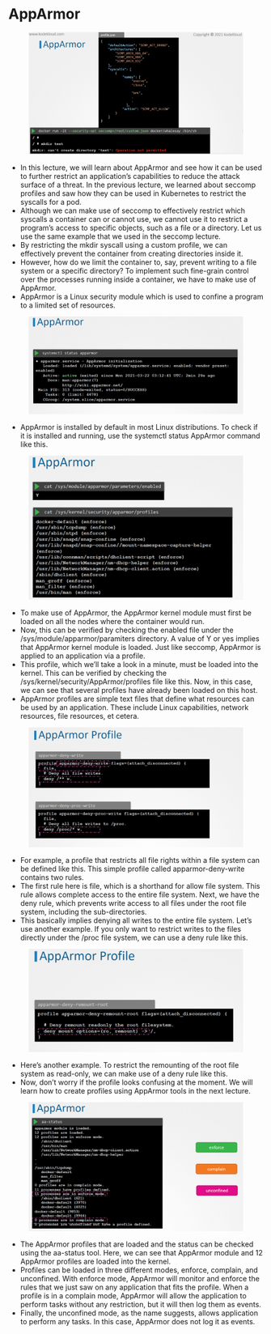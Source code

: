 # AppArmor

<figure><img src="../.gitbook/assets/image (14).png" alt=""><figcaption></figcaption></figure>

* &#x20;In this lecture, we will learn about AppArmor and see how it can be used to further restrict an application’s capabilities to reduce the attack surface of a threat. In the previous lecture, we learned about seccomp profiles and saw how they can be used in Kubernetes to restrict the syscalls for a pod.&#x20;
* Although we can make use of seccomp to effectively restrict which syscalls a container can or cannot use, we cannot use it to restrict a program’s access to specific objects, such as a file or a directory. Let us use the same example that we used in the seccomp lecture.
* By restricting the mkdir syscall using a custom profile, we can effectively prevent the container from creating directories inside it.&#x20;
* However, how do we limit the container to, say, prevent writing to a file system or a specific directory? To implement such fine-grain control over the processes running inside a container, we have to make use of AppArmor.&#x20;
* AppArmor is a Linux security module which is used to confine a program to a limited set of resources.

<figure><img src="../.gitbook/assets/image (15).png" alt=""><figcaption></figcaption></figure>

* AppArmor is installed by default in most Linux distributions. To check if it is installed and running, use the systemctl status AppArmor command like this.

<figure><img src="../.gitbook/assets/image (16).png" alt=""><figcaption></figcaption></figure>

* To make use of AppArmor, the AppArmor kernel module must first be loaded on all the nodes where the container would run.&#x20;
* Now, this can be verified by checking the enabled file under the /sys/module/apparmor/paramiters directory. A value of Y or yes implies that AppArmor kernel module is loaded. Just like seccomp, AppArmor is applied to an application via a profile.&#x20;
* This profile, which we’ll take a look in a minute, must be loaded into the kernel. This can be verified by checking the /sys/kernel/security/AppArmor/profiles file like this. Now, in this case, we can see that several profiles have already been loaded on this host.&#x20;
* AppArmor profiles are simple text files that define what resources can be used by an application. These include Linux capabilities, network resources, file resources, et cetera.

<figure><img src="../.gitbook/assets/image (17).png" alt=""><figcaption></figcaption></figure>

* For example, a profile that restricts all file rights within a file system can be defined like this. This simple profile called apparmor-deny-write contains two rules.
* &#x20;The first rule here is file, which is a shorthand for allow file system. This rule allows complete access to the entire file system. Next, we have the deny rule, which prevents write access to all files under the root file system, including the sub-directories.&#x20;
* This basically implies denying all writes to the entire file system. Let’s use another example. If you only want to restrict writes to the files directly under the /proc file system, we can use a deny rule like this.

<figure><img src="../.gitbook/assets/image (18).png" alt=""><figcaption></figcaption></figure>

* Here’s another example. To restrict the remounting of the root file system as read-only, we can make use of a deny rule like this.&#x20;
* Now, don’t worry if the profile looks confusing at the moment. We will learn how to create profiles using AppArmor tools in the next lecture.

<figure><img src="../.gitbook/assets/image (19).png" alt=""><figcaption></figcaption></figure>

* The AppArmor profiles that are loaded and the status can be checked using the aa-status tool. Here, we can see that AppArmor module and 12 AppArmor profiles are loaded into the kernel.&#x20;
* Profiles can be loaded in three different modes, enforce, complain, and unconfined. With enforce mode, AppArmor will monitor and enforce the rules that we just saw on any application that fits the profile. When a profile is in a complain mode, AppArmor will allow the application to perform tasks without any restriction, but it will then log them as events.
* &#x20;Finally, the unconfined mode, as the name suggests, allows application to perform any tasks. In this case, AppArmor does not log it as events.
